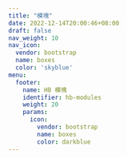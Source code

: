 ```yaml
---
title: "模塊"
date: 2022-12-14T20:00:46+08:00
draft: false
nav_weight: 10
nav_icon:
  vendor: bootstrap
  name: boxes
  color: 'skyblue'
menu:
  footer:
    name: HB 模塊
    identifier: hb-modules
    weight: 20
    params:
      icon:
        vendor: bootstrap
        name: boxes
        color: darkblue
---
```

